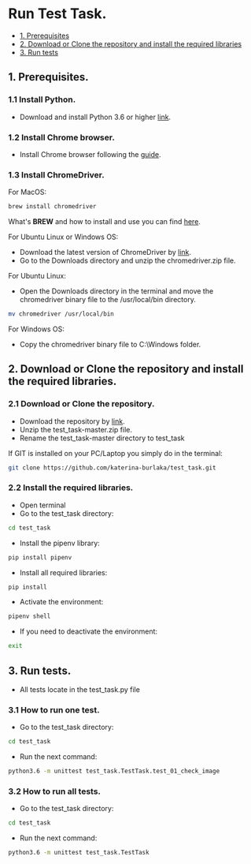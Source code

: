 # Run Test Task.

* [1. Prerequisites](#1-prerequisites)
* [2. Download or Clone the repository and install the required libraries](#2-download-or-clone-the-repository-and-install-the-required-libraries)
* [3. Run tests](#3-run-tests)

## 1. Prerequisites.

### 1.1 Install Python.

- Download and install Python 3.6 or higher [link](https://www.python.org/downloads/).

### 1.2 Install Chrome browser.

- Install Chrome browser following the [guide](https://www.google.com/chrome/).

### 1.3 Install ChromeDriver.

For MacOS:
```bash
brew install chromedriver
```
What's **BREW** and how to install and use you can find [here](https://brew.sh/).

For Ubuntu Linux or Windows OS:
- Download the latest version of ChromeDriver by [link](https://chromedriver.chromium.org/downloads).
- Go to the Downloads directory and unzip the chromedriver.zip file.
  
For Ubuntu Linux:
- Open the Downloads directory in the terminal and move the chromedriver binary file to the /usr/local/bin directory.
```bash
mv chromedriver /usr/local/bin
```
For Windows OS:
- Copy the chromedriver binary file to C:\Windows folder.

## 2. Download or Clone the repository and install the required libraries.

### 2.1 Download or Clone the repository.

- Download the repository by [link](https://github.com/katerina-burlaka/test_task.git).
- Unzip the test_task-master.zip file.
- Rename the test_task-master directory to test_task

If GIT is installed on your PC/Laptop you simply do in the terminal:
```bash
git clone https://github.com/katerina-burlaka/test_task.git
```

### 2.2 Install the required libraries.
- Open terminal
- Go to the test_task directory:
```bash
cd test_task
```
- Install the pipenv library:
```bash
pip install pipenv
```
- Install all required libraries:
```bash
pip install
```
- Activate the environment:
```bash
pipenv shell
```
- If you need to deactivate the environment:
```bash
exit
```

## 3. Run tests.
- All tests locate in the test_task.py file
### 3.1 How to run one test.
- Go to the test_task directory:
```bash
cd test_task
```
- Run the next command:
```bash
python3.6 -m unittest test_task.TestTask.test_01_check_image
```

### 3.2 How to run all tests.
- Go to the test_task directory:
```bash
cd test_task
```
- Run the next command:
```bash
python3.6 -m unittest test_task.TestTask
```
